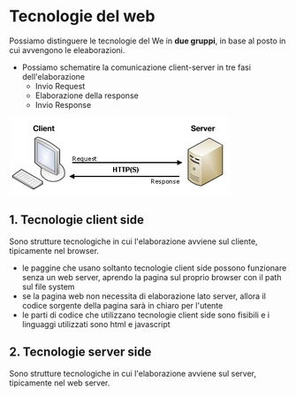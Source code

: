 <link rel="stylesheet" href="../style.css">

# Tecnologie del web
Possiamo distinguere le tecnologie del We in **due gruppi**, in base al posto in cui avvengono le eleaborazioni.

- Possiamo schematire la comunicazione client-server in tre fasi dell'elaborazione
    - Invio Request
    - Elaborazione della response
    - Invio Response

![Comunicazione HTTP client-server](./immagini/client-server_https.png)

<div class="identation">

## 1. Tecnologie client side
Sono strutture tecnologiche in cui l'elaborazione avviene sul cliente, tipicamente nel browser.
- le paggine che usano soltanto tecnologie client side possono funzionare senza un web server, aprendo la pagina sul proprio browser con il path sul file system
- se la pagina web non necessita di elaborazione lato server, allora il codice sorgente della pagina sarà in chiaro per l'utente
- le parti di codice che utilizzano tecnologie client side sono fisibili e i linguaggi utilizzati sono html e javascript

## 2. Tecnologie server side
Sono strutture tecnologiche in cui l'elaborazione avviene sul server, tipicamente nel web server.

</div>

 
